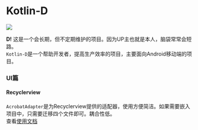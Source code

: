 # Kotlin-D
![](https://mmbiz.qpic.cn/mmbiz_gif/jqw9LvhdsxJRdy8tPr5s35tNYfwkbEefXtjr2FDSNozBjibibWRe1TH1h31gfOjWsNL2570IlgPdecfBPLicD7Rhg/0?wx_fmt=gif)

**D!**
这是一个会长期，但不定期维护的项目。因为UP主也就是本人，脑袋常常会短路。<br>`Kotlin-D`是一个帮助开发者，提高生产效率的项目，主要面向Android移动端的项目。

### UI篇

#### Recyclerview
`AcrobatAdapter`是为Recyclerview提供的适配器，使用方便简洁。如果需要嵌入项目中，只需要迁移四个文件即可。耦合性低。<br>查看[使用文档](https://ailoli.me/2018/07/05/kotlin-adapter/)

